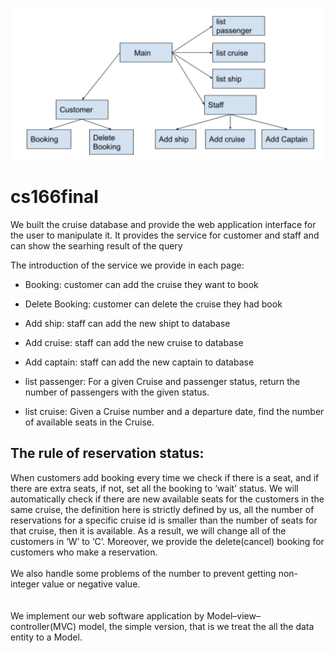 <p align="center">
  <img src="webpage.png" width="1000" title="hover text">
</p>

# cs166final
We built the cruise database and provide the web application interface for the user to manipulate it. It provides the service for customer and staff and can show the searhing result of the query

The introduction of the service we provide in each page:
* Booking: customer can add the cruise they want to book
* Delete Booking: customer can delete the cruise they had book
* Add ship: staff can add the new shipt to database
* Add cruise: staff can add the new cruise to database
* Add captain: staff can add the new captain to database
* list passenger: For a given Cruise and passenger status, return the number of passengers with the given status.

* list cruise: Given a Cruise number and a departure date, find the number of available seats in the Cruise.


## The rule of reservation status:
When customers add booking every time we check if there is a seat, and if there are extra seats, if not, set all the booking to ‘wait’ status. We will automatically check if there are new available seats for the customers in the same cruise, the definition here is strictly defined by us, all the number of reservations for a specific cruise id is smaller than the number of seats for that cruise, then it is available. As a result, we will change all of the customers in ‘W’ to ‘C’. Moreover, we provide the delete(cancel) booking for customers who make a reservation.
<br> </br>
We also handle some problems of the number to prevent getting non-integer value or negative value.  
<br> </br> 
We implement our web software application by Model–view–controller(MVC) model, the simple version, that is we treat the all the data entity to a Model.
